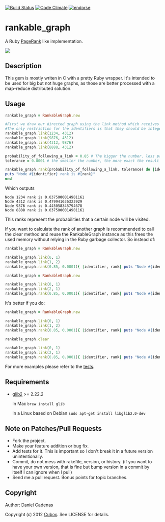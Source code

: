 [![Build Status](https://secure.travis-ci.org/cubox/rankable_graph.png?branch=master)](http://travis-ci.org/cubox/rankable_graph)
[![Code Climate](https://codeclimate.com/badge.png)](https://codeclimate.com/github/dcadenas/rankable_graph)
[![endorse](http://api.coderwall.com/dcadenas/endorsecount.png)](http://coderwall.com/dcadenas)

rankable_graph
==============

A Ruby [PageRank](http://en.wikipedia.org/wiki/PageRank) like implementation.

[![](http://upload.wikimedia.org/wikipedia/commons/thumb/f/fb/PageRanks-Example.svg/596px-PageRanks-Example.svg.png)](http://en.wikipedia.org/wiki/PageRank)

Description
-----------

This gem is mostly writen in C with a pretty Ruby wrapper.
It's intended to be used for big but not huge graphs, as 
those are better processed with a map-reduce distributed solution.

Usage
-----

```ruby
rankable_graph = RankableGraph.new

#First we draw our directed graph using the link method which receives as parameters two identifiers.   
#The only restriction for the identifiers is that they should be integers.
rankable_graph.link(1234, 4312)
rankable_graph.link(9876, 4312)
rankable_graph.link(4312, 9876)
rankable_graph.link(8888, 4312)

probability_of_following_a_link = 0.85 # The bigger the number, less probability we have to teleport to some random link
tolerance = 0.0001 # the smaller the number, the more exact the result will be but more CPU cycles will be needed

rankable_graph.rank(probability_of_following_a_link, tolerance) do |identifier, rank|
puts "Node #{identifier} rank is #{rank}"
end
```

Which outputs

    Node 1234 rank is 0.0375000014901161
    Node 4312 rank is 0.479941636323929
    Node 9876 rank is 0.445058345794678
    Node 8888 rank is 0.0375000014901161

This ranks represent the probabilities that a certain node will be visited.

If you want to calculate the rank of another graph is recommended to call the clear method and reuse the RankableGraph instance as this frees the used memory without relying in the Ruby garbage collector.
So instead of:

```ruby
rankable_graph = RankableGraph.new

rankable_graph.link(0, 1)
rankable_graph.link(1, 2)
rankable_graph.rank(0.85, 0.0001){ |identifier, rank| puts "Node #{identifier} rank for graph1 is #{rank}" }

rankable_graph = RankableGraph.new

rankable_graph.link(0, 1)
rankable_graph.link(2, 1)
rankable_graph.rank(0.85, 0.0001){ |identifier, rank| puts "Node #{identifier} rank for graph2 is #{rank}" }
```

It's better if you do:

```ruby
rankable_graph = RankableGraph.new

rankable_graph.link(0, 1)
rankable_graph.link(1, 2)
rankable_graph.rank(0.85, 0.0001){ |identifier, rank| puts "Node #{identifier} rank for graph1 is #{rank}" }

rankable_graph.clear

rankable_graph.link(0, 1)
rankable_graph.link(2, 1)
rankable_graph.rank(0.85, 0.0001){ |identifier, rank| puts "Node #{identifier} rank for graph2 is #{rank}" }
```

For more examples please refer to the [tests](https://github.com/dcadenas/rankable_graph/blob/master/spec/rankable_graph_spec.rb).

Requirements
------------

* [glib2](http://library.gnome.org/devel/glib/2.22/) >= 2.22.2
    
    In Mac `brew install glib`

    In a Linux based on Debian `sudo apt-get install libglib2.0-dev`

Note on Patches/Pull Requests
-----------------------------

* Fork the project.
* Make your feature addition or bug fix.
* Add tests for it. This is important so I don't break it in a
  future version unintentionally.
* Commit, do not mess with rakefile, version, or history.
  (if you want to have your own version, that is fine but bump version in a commit by itself I can ignore when I pull)
* Send me a pull request. Bonus points for topic branches.

Copyright
---------

Author: Daniel Cadenas

Copyright (c) 2012 [Cubox](http://cuboxlabs.com). See LICENSE for details.
